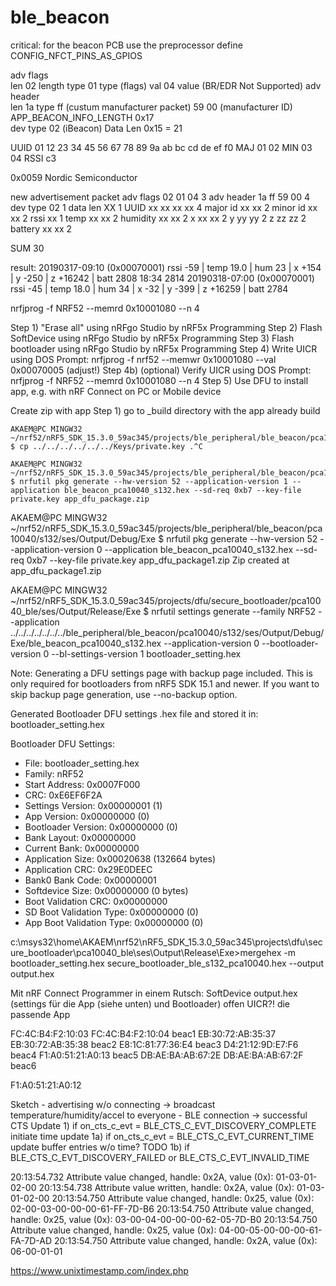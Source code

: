 # ble_beacon

critical:
for the beacon PCB use the preprocessor define CONFIG_NFCT_PINS_AS_GPIOS

adv flags	
	len	 	02 				length
	type 	01 				type (flags)
	val 	04 				value (BR/EDR Not Supported)
adv header	
	len 	1a 
	type 	ff 				(custum manufacturer packet)
			59 00 			(manufacturer ID)
																APP_BEACON_INFO_LENGTH 0x17			
dev type	02  (iBeacon)
Data Len	0x15  = 21

UUID 		01 12 23 34 45 56 67 78 89 9a ab bc cd de ef f0
MAJ 		01 02
MIN			03 04 
RSSI		c3


0x0059	Nordic Semiconductor


new advertisement packet
adv flags		02 01 04			3
adv header		1a ff 59 00			4
dev type		02					1
data len		XX					1
UUID			xx xx xx xx			4
major id		xx xx				2
minor id 		xx xx				2
rssi			xx					1
temp			xx xx				2
humidity		xx xx				2
x				xx xx				2
y				yy yy				2
z				zz zz				2
battery			xx xx				2

SUM									30

result:
20190317-09:10 (0x00070001) rssi -59 | temp  19.0 | hum  23 | x   +154 | y   -250 | z +16242 | batt 2808
18:34	2814
20190318-07:00 (0x00070001) rssi -45 | temp  18.0 | hum  34 | x    -32 | y   -399 | z +16259 | batt 2784

nrfjprog -f NRF52 --memrd 0x10001080 --n 4


Step 1)	 "Erase all" using nRFgo Studio by nRF5x Programming 
Step 2)  Flash SoftDevice using nRFgo Studio by nRF5x Programming 
Step 3)  Flash bootloader using nRFgo Studio by nRF5x Programming 
Step 4)  Write UICR using DOS Prompt: nrfjprog -f nrf52 --memwr 0x10001080 --val 0x00070005 (adjust!)
Step 4b) (optional) Verify UICR using DOS Prompt: nrfjprog -f NRF52 --memrd 0x10001080 --n 4
Step 5)  Use DFU to install app, e.g. with nRF Connect on PC or Mobile device

Create zip with app
Step 1) go to _build directory with the app already build

	AKAEM@PC MINGW32 ~/nrf52/nRF5_SDK_15.3.0_59ac345/projects/ble_peripheral/ble_beacon/pca10040/s132/ses/Output/Release/Exe
	$ cp ../../../../../../Keys/private.key .^C

	AKAEM@PC MINGW32 ~/nrf52/nRF5_SDK_15.3.0_59ac345/projects/ble_peripheral/ble_beacon/pca10040/s132/ses/Output/Release/Exe
	$ nrfutil pkg generate --hw-version 52 --application-version 1 --application ble_beacon_pca10040_s132.hex --sd-req 0xb7 --key-file private.key app_dfu_package.zip


AKAEM@PC MINGW32 ~/nrf52/nRF5_SDK_15.3.0_59ac345/projects/ble_peripheral/ble_beacon/pca10040/s132/ses/Output/Debug/Exe
$ nrfutil pkg generate --hw-version 52 --application-version 0 --application ble_beacon_pca10040_s132.hex --sd-req 0xb7 --key-file private.key app_dfu_package1.zip
Zip created at app_dfu_package1.zip

AKAEM@PC MINGW32 ~/nrf52/nRF5_SDK_15.3.0_59ac345/projects/dfu/secure_bootloader/pca10040_ble/ses/Output/Release/Exe
$ nrfutil settings generate --family NRF52 --application ../../../../../../../ble_peripheral/ble_beacon/pca10040/s132/ses/Output/Debug/Exe/ble_beacon_pca10040_s132.hex --application-version 0 --bootloader-version 0 --bl-settings-version 1 bootloader_setting.hex

Note: Generating a DFU settings page with backup page included.
This is only required for bootloaders from nRF5 SDK 15.1 and newer.
If you want to skip backup page generation, use --no-backup option.

Generated Bootloader DFU settings .hex file and stored it in: bootloader_setting.hex

Bootloader DFU Settings:
* File:                     bootloader_setting.hex
* Family:                   nRF52
* Start Address:            0x0007F000
* CRC:                      0xE6EF6F2A
* Settings Version:         0x00000001 (1)
* App Version:              0x00000000 (0)
* Bootloader Version:       0x00000000 (0)
* Bank Layout:              0x00000000
* Current Bank:             0x00000000
* Application Size:         0x00020638 (132664 bytes)
* Application CRC:          0x29E0DEEC
* Bank0 Bank Code:          0x00000001
* Softdevice Size:          0x00000000 (0 bytes)
* Boot Validation CRC:      0x00000000
* SD Boot Validation Type:  0x00000000 (0)
* App Boot Validation Type: 0x00000000 (0)

c:\msys32\home\AKAEM\nrf52\nRF5_SDK_15.3.0_59ac345\projects\dfu\secure_bootloader\pca10040_ble\ses\Output\Release\Exe>mergehex -m bootloader_setting.hex secure_bootloader_ble_s132_pca10040.hex --output output.hex

Mit nRF Connect Programmer in einem Rutsch:
	SoftDevice
	output.hex (settings für die App (siehe unten) und Bootloader)
	offen UICR?!
	die passende App
	

FC:4C:B4:F2:10:03	FC:4C:B4:F2:10:04	beac1
EB:30:72:AB:35:37	EB:30:72:AB:35:38 	beac2
E8:1C:81:77:36:E4	beac3
D4:21:12:9D:E7:F6	beac4
F1:A0:51:21:A0:13	beac5
DB:AE:BA:AB:67:2E	DB:AE:BA:AB:67:2F	beac6

F1:A0:51:21:A0:12

Sketch
	- advertising w/o connecting -> broadcast temperature/humidity/accel to everyone
	- BLE connection -> successful
		CTS Update
		1) if on_cts_c_evt = BLE_CTS_C_EVT_DISCOVERY_COMPLETE 
			initiate time update
		1a) if on_cts_c_evt = BLE_CTS_C_EVT_CURRENT_TIME
			update buffer entries w/o time? TODO
		1b) if BLE_CTS_C_EVT_DISCOVERY_FAILED or BLE_CTS_C_EVT_INVALID_TIME
		
		

20:13:54.732	Attribute value changed, handle: 0x2A, value (0x): 01-03-01-02-00
20:13:54.738	Attribute value written, handle: 0x2A, value (0x): 01-03-01-02-00
20:13:54.750	Attribute value changed, handle: 0x25, value (0x): 02-00-03-00-00-00-61-FF-7D-B6
20:13:54.750	Attribute value changed, handle: 0x25, value (0x): 03-00-04-00-00-00-62-05-7D-B0
20:13:54.750	Attribute value changed, handle: 0x25, value (0x): 04-00-05-00-00-00-61-FA-7D-AD
20:13:54.750	Attribute value changed, handle: 0x2A, value (0x): 06-00-01-01

https://www.unixtimestamp.com/index.php
